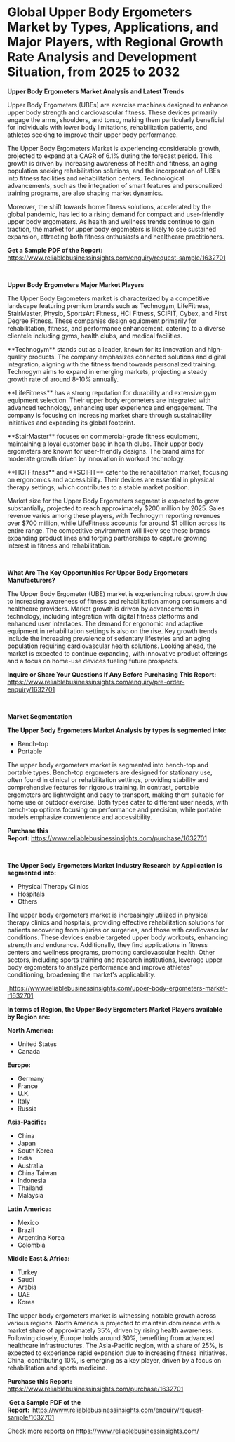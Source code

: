 <p><h1>Global Upper Body Ergometers Market by Types, Applications, and Major Players, with Regional Growth Rate Analysis and Development Situation, from 2025 to 2032</h1></p><p><strong>Upper Body Ergometers Market Analysis and Latest Trends</strong></p>
<p><p>Upper Body Ergometers (UBEs) are exercise machines designed to enhance upper body strength and cardiovascular fitness. These devices primarily engage the arms, shoulders, and torso, making them particularly beneficial for individuals with lower body limitations, rehabilitation patients, and athletes seeking to improve their upper body performance. </p><p>The Upper Body Ergometers Market is experiencing considerable growth, projected to expand at a CAGR of 6.1% during the forecast period. This growth is driven by increasing awareness of health and fitness, an aging population seeking rehabilitation solutions, and the incorporation of UBEs into fitness facilities and rehabilitation centers. Technological advancements, such as the integration of smart features and personalized training programs, are also shaping market dynamics. </p><p>Moreover, the shift towards home fitness solutions, accelerated by the global pandemic, has led to a rising demand for compact and user-friendly upper body ergometers. As health and wellness trends continue to gain traction, the market for upper body ergometers is likely to see sustained expansion, attracting both fitness enthusiasts and healthcare practitioners.</p></p>
<p><strong>Get a Sample PDF of the Report:&nbsp;</strong> <a href="https://www.reliablebusinessinsights.com/enquiry/request-sample/1632701?utm_campaign=2222&utm_medium=2&utm_source=Github&utm_content=ia&utm_term=08022025&utm_id=upper-body-ergometers">https://www.reliablebusinessinsights.com/enquiry/request-sample/1632701</a></p>
<p>&nbsp;</p>
<p><strong>Upper Body Ergometers Major Market Players</strong></p>
<p><p>The Upper Body Ergometers market is characterized by a competitive landscape featuring premium brands such as Technogym, LifeFitness, StairMaster, Physio, SportsArt Fitness, HCI Fitness, SCIFIT, Cybex, and First Degree Fitness. These companies design equipment primarily for rehabilitation, fitness, and performance enhancement, catering to a diverse clientele including gyms, health clubs, and medical facilities.</p><p>**Technogym** stands out as a leader, known for its innovation and high-quality products. The company emphasizes connected solutions and digital integration, aligning with the fitness trend towards personalized training. Technogym aims to expand in emerging markets, projecting a steady growth rate of around 8-10% annually.</p><p>**LifeFitness** has a strong reputation for durability and extensive gym equipment selection. Their upper body ergometers are integrated with advanced technology, enhancing user experience and engagement. The company is focusing on increasing market share through sustainability initiatives and expanding its global footprint.</p><p>**StairMaster** focuses on commercial-grade fitness equipment, maintaining a loyal customer base in health clubs. Their upper body ergometers are known for user-friendly designs. The brand aims for moderate growth driven by innovation in workout technology.</p><p>**HCI Fitness** and **SCIFIT** cater to the rehabilitation market, focusing on ergonomics and accessibility. Their devices are essential in physical therapy settings, which contributes to a stable market position.</p><p>Market size for the Upper Body Ergometers segment is expected to grow substantially, projected to reach approximately $200 million by 2025. Sales revenue varies among these players, with Technogym reporting revenues over $700 million, while LifeFitness accounts for around $1 billion across its entire range. The competitive environment will likely see these brands expanding product lines and forging partnerships to capture growing interest in fitness and rehabilitation.</p></p>
<p>&nbsp;</p>
<p><strong>What Are The Key Opportunities For Upper Body Ergometers Manufacturers?</strong></p>
<p><p>The Upper Body Ergometer (UBE) market is experiencing robust growth due to increasing awareness of fitness and rehabilitation among consumers and healthcare providers. Market growth is driven by advancements in technology, including integration with digital fitness platforms and enhanced user interfaces. The demand for ergonomic and adaptive equipment in rehabilitation settings is also on the rise. Key growth trends include the increasing prevalence of sedentary lifestyles and an aging population requiring cardiovascular health solutions. Looking ahead, the market is expected to continue expanding, with innovative product offerings and a focus on home-use devices fueling future prospects.</p></p>
<p><strong>Inquire or Share Your Questions If Any Before Purchasing This Report:</strong> <a href="https://www.reliablebusinessinsights.com/enquiry/pre-order-enquiry/1632701?utm_campaign=2222&utm_medium=2&utm_source=Github&utm_content=ia&utm_term=08022025&utm_id=upper-body-ergometers">https://www.reliablebusinessinsights.com/enquiry/pre-order-enquiry/1632701</a></p>
<p>&nbsp;</p>
<p><strong>Market Segmentation</strong></p>
<p><strong>The Upper Body Ergometers Market Analysis by types is segmented into:</strong></p>
<p><ul><li>Bench-top</li><li>Portable</li></ul></p>
<p><p>The upper body ergometers market is segmented into bench-top and portable types. Bench-top ergometers are designed for stationary use, often found in clinical or rehabilitation settings, providing stability and comprehensive features for rigorous training. In contrast, portable ergometers are lightweight and easy to transport, making them suitable for home use or outdoor exercise. Both types cater to different user needs, with bench-top options focusing on performance and precision, while portable models emphasize convenience and accessibility.</p></p>
<p><strong>Purchase this Report:&nbsp;</strong><a href="https://www.reliablebusinessinsights.com/purchase/1632701?utm_campaign=2222&utm_medium=2&utm_source=Github&utm_content=ia&utm_term=08022025&utm_id=upper-body-ergometers">https://www.reliablebusinessinsights.com/purchase/1632701</a></p>
<p>&nbsp;</p>
<p><strong>The Upper Body Ergometers Market Industry Research by Application is segmented into:</strong></p>
<p><ul><li>Physical Therapy Clinics</li><li>Hospitals</li><li>Others</li></ul></p>
<p><p>The upper body ergometers market is increasingly utilized in physical therapy clinics and hospitals, providing effective rehabilitation solutions for patients recovering from injuries or surgeries, and those with cardiovascular conditions. These devices enable targeted upper body workouts, enhancing strength and endurance. Additionally, they find applications in fitness centers and wellness programs, promoting cardiovascular health. Other sectors, including sports training and research institutions, leverage upper body ergometers to analyze performance and improve athletes' conditioning, broadening the market's applicability.</p></p>
<p><a href="https://www.reliablebusinessinsights.com/upper-body-ergometers-market-r1632701?utm_campaign=2222&utm_medium=2&utm_source=Github&utm_content=ia&utm_term=08022025&utm_id=upper-body-ergometers">&nbsp;https://www.reliablebusinessinsights.com/upper-body-ergometers-market-r1632701</a></p>
<p><strong>In terms of Region, the Upper Body Ergometers Market Players available by Region are:</strong></p>
<p>
    <p> <strong> North America: </strong>
        <ul>
            <li>United States</li>
            <li>Canada</li>
        </ul>
        </p> 
    <p> <strong> Europe: </strong>
        <ul>
            <li>Germany</li>
            <li>France</li>
            <li>U.K.</li>
            <li>Italy</li>
            <li>Russia</li>
        </ul>
        </p> 
    <p> <strong> Asia-Pacific: </strong>
        <ul>
            <li>China</li>
            <li>Japan</li>
            <li>South Korea</li>
            <li>India</li>
            <li>Australia</li>
            <li>China Taiwan</li>
            <li>Indonesia</li>
            <li>Thailand</li>
            <li>Malaysia</li>
        </ul>
        </p> 
    <p> <strong> Latin America: </strong>
        <ul>
            <li>Mexico</li>
            <li>Brazil</li>
            <li>Argentina Korea</li>
            <li>Colombia</li>
        </ul>
        </p> 
    <p> <strong> Middle East & Africa: </strong>
        <ul>
            <li>Turkey</li>
            <li>Saudi</li>
            <li>Arabia</li>
            <li>UAE</li>
            <li>Korea</li>
        </ul>
    </p>
    </p>
<p><p>The upper body ergometers market is witnessing notable growth across various regions. North America is projected to maintain dominance with a market share of approximately 35%, driven by rising health awareness. Following closely, Europe holds around 30%, benefiting from advanced healthcare infrastructures. The Asia-Pacific region, with a share of 25%, is expected to experience rapid expansion due to increasing fitness initiatives. China, contributing 10%, is emerging as a key player, driven by a focus on rehabilitation and sports medicine.</p></p>
<p><strong>Purchase this Report: </strong><a href="https://www.reliablebusinessinsights.com/purchase/1632701?utm_campaign=2222&utm_medium=2&utm_source=Github&utm_content=ia&utm_term=08022025&utm_id=upper-body-ergometers">https://www.reliablebusinessinsights.com/purchase/1632701</a></p>
<p>&nbsp;<strong>Get a Sample PDF of the Report:&nbsp;&nbsp;</strong><a href="https://www.reliablebusinessinsights.com/enquiry/request-sample/1632701?utm_campaign=2222&utm_medium=2&utm_source=Github&utm_content=ia&utm_term=08022025&utm_id=upper-body-ergometers">https://www.reliablebusinessinsights.com/enquiry/request-sample/1632701</a></p>
<p><strong></strong></p>
<p>Check more reports on <a href="https://www.reliablebusinessinsights.com/?utm_campaign=2222&utm_medium=2&utm_source=Github&utm_content=ia&utm_term=08022025&utm_id=upper-body-ergometers">https://www.reliablebusinessinsights.com/</a></p>